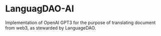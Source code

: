 # LanguagDAO-AI
Implementation of OpenAI GPT3 for the purpose of translating document from web3, as stewarded by LanguageDAO.
